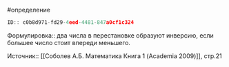 #определение

```javascript
ID:: c0b8d971-fd29-4eed-4481-847a0cf1c324
```

Формулировка:: два числа в перестановке образуют инверсию, если большее число стоит впереди меньшего.


Источник:: [[Соболев А.Б. Математика Книга 1 (Academia 2009)]], стр.21